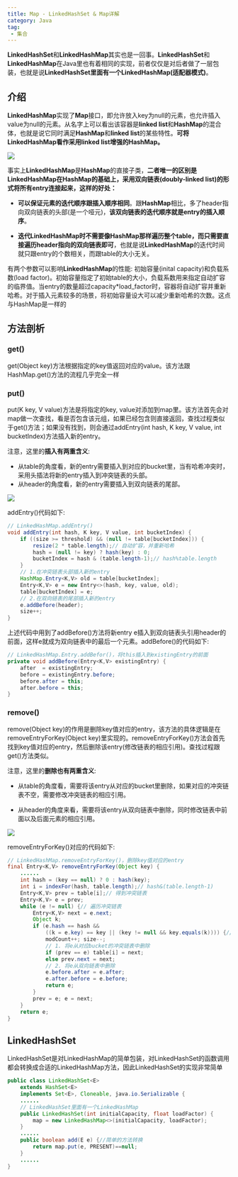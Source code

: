 ```yaml
---
title: Map - LinkedHashSet & Map详解
category: Java
tag:
 - 集合
---
```






**LinkedHashSet**和**LinkedHashMap**其实也是一回事。**LinkedHashSet**和**LinkedHashMap**在Java里也有着相同的实现，前者仅仅是对后者做了一层包装，也就是说**LinkedHashSet里面有一个LinkedHashMap(适配器模式)**。

## 介绍

**LinkedHashMap**实现了**Map**接口，即允许放入key为null的元素，也允许插入value为null的元素。从名字上可以看出该容器是**linked list**和**HashMap**的混合体，也就是说它同时满足**HashMap**和**linked list**的某些特性。**可将LinkedHashMap看作采用linked list增强的HashMap。**

![](https://seven97-blog.oss-cn-hangzhou.aliyuncs.com/imgs/202404250918723.jpg)

事实上**LinkedHashMap**是**HashMap**的直接子类，**二者唯一的区别是LinkedHashMap在HashMap的基础上，采用双向链表(doubly-linked list)的形式将所有entry连接起来，这样的好处：**

- **可以保证元素的迭代顺序跟插入顺序相同**。跟**HashMap**相比，多了header指向双向链表的头部(是一个哑元)，**该双向链表的迭代顺序就是entry的插入顺序**。

- **迭代LinkedHashMap时不需要像HashMap那样遍历整个table，而只需要直接遍历header指向的双向链表即可**，也就是说**LinkedHashMap**的迭代时间就只跟entry的个数相关，而跟table的大小无关。

有两个参数可以影响**LinkedHashMap**的性能: 初始容量(inital capacity)和负载系数(load factor)。初始容量指定了初始table的大小，负载系数用来指定自动扩容的临界值。当entry的数量超过capacity*load_factor时，容器将自动扩容并重新哈希。对于插入元素较多的场景，将初始容量设大可以减少重新哈希的次数。这点与HashMap是一样的

## 方法剖析

### get()

get(Object key)方法根据指定的key值返回对应的value。该方法跟HashMap.get()方法的流程几乎完全一样

### put()

put(K key, V value)方法是将指定的key, value对添加到map里。该方法首先会对map做一次查找，看是否包含该元组，如果已经包含则直接返回，查找过程类似于get()方法；如果没有找到，则会通过addEntry(int hash, K key, V value, int bucketIndex)方法插入新的entry。

注意，这里的**插入有两重含义**:

- 从table的角度看，新的entry需要插入到对应的bucket里，当有哈希冲突时，采用头插法将新的entry插入到冲突链表的头部。
- 从header的角度看，新的entry需要插入到双向链表的尾部。

![](https://seven97-blog.oss-cn-hangzhou.aliyuncs.com/imgs/202404250918720.jpg)

addEntry()代码如下:

```java
// LinkedHashMap.addEntry()
void addEntry(int hash, K key, V value, int bucketIndex) {
    if ((size >= threshold) && (null != table[bucketIndex])) {
        resize(2 * table.length);// 自动扩容，并重新哈希
        hash = (null != key) ? hash(key) : 0;
        bucketIndex = hash & (table.length-1);// hash%table.length
    }
    // 1.在冲突链表头部插入新的entry
    HashMap.Entry<K,V> old = table[bucketIndex];
    Entry<K,V> e = new Entry<>(hash, key, value, old);
    table[bucketIndex] = e;
    // 2.在双向链表的尾部插入新的entry
    e.addBefore(header);
    size++;
}
```

上述代码中用到了addBefore()方法将新entry e插入到双向链表头引用header的前面，这样e就成为双向链表中的最后一个元素。addBefore()的代码如下:

```java
// LinkedHashMap.Entry.addBefor()，将this插入到existingEntry的前面
private void addBefore(Entry<K,V> existingEntry) {
    after  = existingEntry;
    before = existingEntry.before;
    before.after = this;
    after.before = this;
}
```



### remove()

remove(Object key)的作用是删除key值对应的entry，该方法的具体逻辑是在removeEntryForKey(Object key)里实现的。removeEntryForKey()方法会首先找到key值对应的entry，然后删除该entry(修改链表的相应引用)。查找过程跟get()方法类似。

注意，这里的**删除也有两重含义**:

- 从table的角度看，需要将该entry从对应的bucket里删除，如果对应的冲突链表不空，需要修改冲突链表的相应引用。

- 从header的角度来看，需要将该entry从双向链表中删除，同时修改链表中前面以及后面元素的相应引用。

![](https://seven97-blog.oss-cn-hangzhou.aliyuncs.com/imgs/202404250918717.jpg)

removeEntryForKey()对应的代码如下:

```java
// LinkedHashMap.removeEntryForKey()，删除key值对应的entry
final Entry<K,V> removeEntryForKey(Object key) {
    ......
    int hash = (key == null) ? 0 : hash(key);
    int i = indexFor(hash, table.length);// hash&(table.length-1)
    Entry<K,V> prev = table[i];// 得到冲突链表
    Entry<K,V> e = prev;
    while (e != null) {// 遍历冲突链表
        Entry<K,V> next = e.next;
        Object k;
        if (e.hash == hash &&
            ((k = e.key) == key || (key != null && key.equals(k)))) {// 找到要删除的entry
            modCount++; size--;
            // 1. 将e从对应bucket的冲突链表中删除
            if (prev == e) table[i] = next;
            else prev.next = next;
            // 2. 将e从双向链表中删除
            e.before.after = e.after;
            e.after.before = e.before;
            return e;
        }
        prev = e; e = next;
    }
    return e;
}
```



## LinkedHashSet

LinkedHashSet是对LinkedHashMap的简单包装，对LinkedHashSet的函数调用都会转换成合适的LinkedHashMap方法，因此LinkedHashSet的实现非常简单

```java
public class LinkedHashSet<E>
    extends HashSet<E>
    implements Set<E>, Cloneable, java.io.Serializable {
    ......
    // LinkedHashSet里面有一个LinkedHashMap
    public LinkedHashSet(int initialCapacity, float loadFactor) {
        map = new LinkedHashMap<>(initialCapacity, loadFactor);
    }
    ......
    public boolean add(E e) {//简单的方法转换
        return map.put(e, PRESENT)==null;
    }
    ......
}
```


<!-- @include: @article-footer.snippet.md -->     


